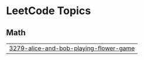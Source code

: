 

<!---LeetCode Topics Start-->
# LeetCode Topics
## Math
|  |
| ------- |
| [3279-alice-and-bob-playing-flower-game](https://github.com/solomon-2105/Leetcode-problems/tree/master/3279-alice-and-bob-playing-flower-game) |
<!---LeetCode Topics End-->